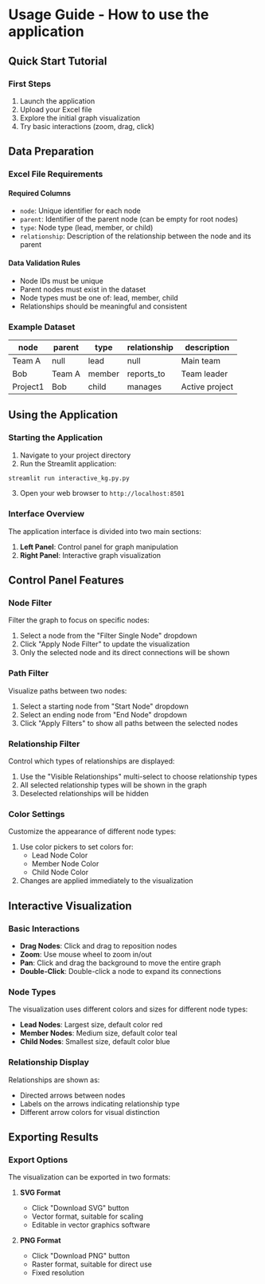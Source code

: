 # Usage Guide - How to use the application

## Quick Start Tutorial

### First Steps
1. Launch the application
2. Upload your Excel file
3. Explore the initial graph visualization
4. Try basic interactions (zoom, drag, click)

## Data Preparation

### Excel File Requirements

#### Required Columns
- `node`: Unique identifier for each node
- `parent`: Identifier of the parent node (can be empty for root nodes)
- `type`: Node type (lead, member, or child)
- `relationship`: Description of the relationship between the node and its parent

#### Data Validation Rules
- Node IDs must be unique
- Parent nodes must exist in the dataset
- Node types must be one of: lead, member, child
- Relationships should be meaningful and consistent

### Example Dataset

| node    | parent  | type   | relationship | description        |
|---------|---------|--------|--------------|-------------------|
| Team A  | null    | lead   | null         | Main team         |
| Bob     | Team A  | member | reports_to   | Team leader      |
| Project1| Bob     | child  | manages      | Active project   |

## Using the Application

### Starting the Application

1. Navigate to your project directory
2. Run the Streamlit application:
```bash
streamlit run interactive_kg.py.py
```
3. Open your web browser to `http://localhost:8501`

### Interface Overview

The application interface is divided into two main sections:

1. **Left Panel**: Control panel for graph manipulation
2. **Right Panel**: Interactive graph visualization

## Control Panel Features

### Node Filter

Filter the graph to focus on specific nodes:

1. Select a node from the "Filter Single Node" dropdown
2. Click "Apply Node Filter" to update the visualization
3. Only the selected node and its direct connections will be shown

### Path Filter

Visualize paths between two nodes:

1. Select a starting node from "Start Node" dropdown
2. Select an ending node from "End Node" dropdown
3. Click "Apply Filters" to show all paths between the selected nodes

### Relationship Filter

Control which types of relationships are displayed:

1. Use the "Visible Relationships" multi-select to choose relationship types
2. All selected relationship types will be shown in the graph
3. Deselected relationships will be hidden

### Color Settings

Customize the appearance of different node types:

1. Use color pickers to set colors for:
   - Lead Node Color
   - Member Node Color
   - Child Node Color
2. Changes are applied immediately to the visualization

## Interactive Visualization

### Basic Interactions

- **Drag Nodes**: Click and drag to reposition nodes
- **Zoom**: Use mouse wheel to zoom in/out
- **Pan**: Click and drag the background to move the entire graph
- **Double-Click**: Double-click a node to expand its connections

### Node Types

The visualization uses different colors and sizes for different node types:

- **Lead Nodes**: Largest size, default color red
- **Member Nodes**: Medium size, default color teal
- **Child Nodes**: Smallest size, default color blue

### Relationship Display

Relationships are shown as:

- Directed arrows between nodes
- Labels on the arrows indicating relationship type
- Different arrow colors for visual distinction

## Exporting Results

### Export Options

The visualization can be exported in two formats:

1. **SVG Format**
   - Click "Download SVG" button
   - Vector format, suitable for scaling
   - Editable in vector graphics software

2. **PNG Format**
   - Click "Download PNG" button
   - Raster format, suitable for direct use
   - Fixed resolution




